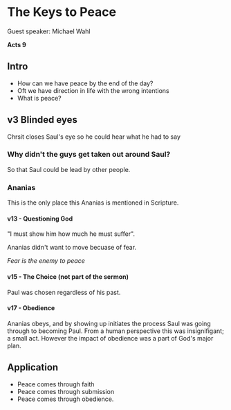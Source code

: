 # The Keys to Peace

Guest speaker: Michael Wahl

__Acts 9__

## Intro

* How can we have peace by the end of the day?
* Oft we have direction in life with the wrong intentions
* What is peace?

## v3 Blinded eyes

Chrsit closes Saul's eye so he could hear what he had to say

### Why didn't the guys get taken out around Saul?
So that Saul could be lead by other people.

### Ananias 

This is the only place this Ananias is mentioned in Scripture.

#### v13 - Questioning God

"I must show him how much he must suffer".

Ananias didn't want to move becuase of fear.

_Fear is the enemy to peace_


#### v15 - The Choice (not part of the sermon)

Paul was chosen regardless of his past.

#### v17 - Obedience

Ananias obeys, and by showing up initiates the process Saul was going through to
becoming Paul. From a human perspective this was insignifigant; a small act.
However the impact of obedience was a part of God's major plan.

## Application

* Peace comes through faith
* Peace comes through submission
* Peace comes through obedience.
